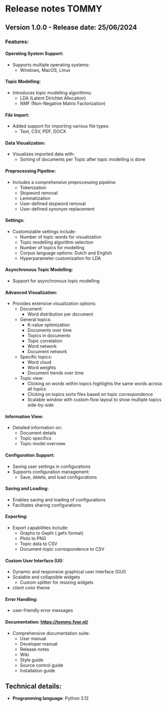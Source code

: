 # Release notes TOMMY

## Version 1.0.0 - Release date: 25/06/2024

### Features:

#### Operating System Support:
- Supports multiple operating systems:
  - Windows, MacOS, Linux

#### Topic Modelling:
- Introduces topic modelling algorithms:
  - LDA (Latent Dirichlet Allocation)
  - NMF (Non-Negative Matrix Factorization)

#### File Import:
- Added support for importing various file types:
  - Text, CSV, PDF, DOCX

#### Data Visualization:
- Visualizes imported data with:
  - Sorting of documents per Topic after topic modelling is done

#### Preprocessing Pipeline:
- Includes a comprehensive preprocessing pipeline:
  - Tokenization
  - Stopword removal
  - Lemmatization
  - User-defined stopword removal
  - User-defined synonym replacement

#### Settings:
- Customizable settings include:
  - Number of topic words for visualization
  - Topic modelling algorithm selection
  - Number of topics for modelling
  - Corpus language options: Dutch and English
  - Hyperparameter customization for LDA

#### Asynchronous Topic Modelling:
- Support for asynchronous topic modelling

#### Advanced Visualization:
- Provides extensive visualization options:
  - Document:
    - Word distribution per document
  - General topics:
    - K-value optimization
    - Documents over time
    - Topics in documents
    - Topic correlation
    - Word network
    - Document network
  - Specific topics:
    - Word cloud
    - Word weights
    - Document trends over time
  - Topic view:
    - Clicking on words within topics highlights the same words across all topics
    - Clicking on topics sorts files based on topic correspondence
    - Scalable window with custom flow layout to show multiple topics side-by-side

#### Information View:
- Detailed information on:
  - Document details
  - Topic specifics
  - Topic model overview

#### Configuration Support:
- Saving user settings in configurations
- Supports configuration management:
  - Save, delete, and load configurations

#### Saving and Loading:
- Enables saving and loading of configurations
- Facilitates sharing configurations

#### Exporting:
- Export capabilities include:
  - Graphs to Gephi (.gefx format)
  - Plots to PNG
  - Topic data to CSV
  - Document-topic correspondence to CSV

#### Custom User Interface (UI):
- Dynamic and responsive graphical user interface (GUI)
- Scalable and collapsible widgets
  - Custom splitter for resizing widgets
- client color theme

#### Error Handling:
- user-friendly error messages

#### Documentation: https://tommy.fyor.nl/
- Comprehensive documentation suite:
  - User manual
  - Developer manual
  - Release notes
  - Wiki
  - Style guide
  - Source control guide
  - Installation guide

## Technical details:

- **Programming language**: Python 3.12
